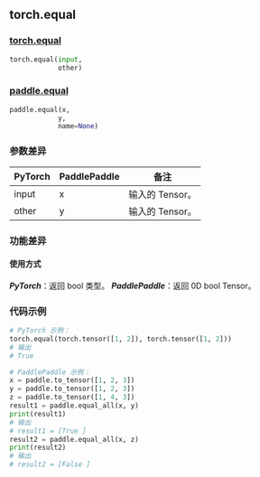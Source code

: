 ## torch.equal
### [torch.equal](https://pytorch.org/docs/stable/generated/torch.equal.html?highlight=equal#torch.equal)

```python
torch.equal(input,
            other)
```

### [paddle.equal](https://www.paddlepaddle.org.cn/documentation/docs/zh/api/paddle/equal_cn.html#equal)

```python
paddle.equal(x,
            y,
            name=None)
```
### 参数差异
| PyTorch       | PaddlePaddle | 备注                                                   |
| ------------- | ------------ | ------------------------------------------------------ |
| input        | x            | 输入的 Tensor。                   |
| other        | y            | 输入的 Tensor。                   |


### 功能差异

#### 使用方式
***PyTorch***：返回 bool 类型。
***PaddlePaddle***：返回 0D bool Tensor。


### 代码示例
``` python
# PyTorch 示例：
torch.equal(torch.tensor([1, 2]), torch.tensor([1, 2]))
# 输出
# True
```

``` python
# PaddlePaddle 示例：
x = paddle.to_tensor([1, 2, 3])
y = paddle.to_tensor([1, 2, 3])
z = paddle.to_tensor([1, 4, 3])
result1 = paddle.equal_all(x, y)
print(result1)
# 输出
# result1 = [True ]
result2 = paddle.equal_all(x, z)
print(result2)
# 输出
# result2 = [False ]
```
